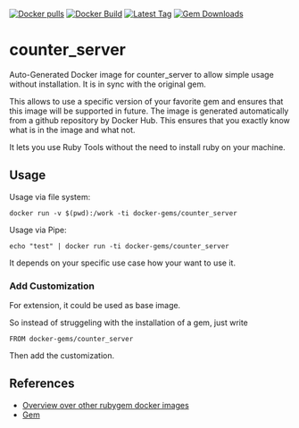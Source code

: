 [![Docker pulls](https://img.shields.io/docker/pulls/rubygem/counter_server.svg)](https://hub.docker.com/r/rubygem/counter_server/)
[![Docker Build](https://img.shields.io/docker/automated/rubygem/counter_server.svg)](https://hub.docker.com/r/rubygem/counter_server/)
[![Latest Tag](https://img.shields.io/github/tag/docker-rubygem/counter_server.svg)](https://hub.docker.com/r/rubygem/counter_server/)
[![Gem Downloads](https://img.shields.io/gem/dt/counter_server.svg)](https://rubygems.org/gems/counter_server/)
# counter_server

Auto-Generated Docker image for counter_server to allow simple usage without installation.
It is in sync with the original gem.

This allows to use a specific version of your favorite gem and ensures that this image will be supported in future.
The image is generated automatically from a github repository by Docker Hub.
This ensures that you exactly know what is in the image and what not.

It lets you use Ruby Tools without the need to install ruby on your machine.

## Usage

Usage via file system:

`docker run -v $(pwd):/work -ti docker-gems/counter_server`

Usage via Pipe:

`echo "test" | docker run -ti docker-gems/counter_server`

It depends on your specific use case how your want to use it.

### Add Customization

For extension, it could be used as base image.

So instead of struggeling with the installation of a gem, just write

`FROM docker-gems/counter_server`

Then add the customization.

## References

 - [Overview over other rubygem docker images](https://github.com/thinkbot/docker-rubygem)
 - [Gem](https://rubygems.org/gems/counter_server/)
